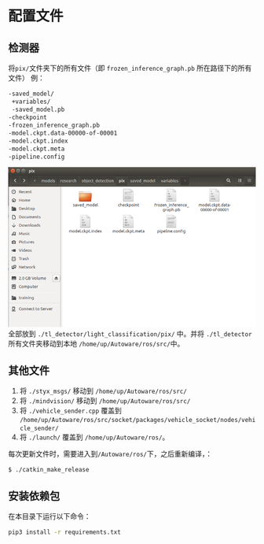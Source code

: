 # 配置文件
## 检测器
将`pix/`文件夹下的所有文件（即 `frozen_inference_graph.pb` 所在路径下的所有文件）
例：
```
-saved_model/
 +variables/
 -saved_model.pb
-checkpoint
-frozen_inference_graph.pb
-model.ckpt.data-00000-of-00001
-model.ckpt.index
-model.ckpt.meta
-pipeline.config
```
![pix_model](./img/pix_model.png)
全部放到 `./tl_detector/light_classification/pix/` 中。并将 `./tl_detector` 所有文件夹移动到本地 `/home/up/Autoware/ros/src/`中。
## 其他文件
1. 将 `./styx_msgs/` 移动到 `/home/up/Autoware/ros/src/`
2. 将 `./mindvision/` 移动到 `/home/up/Autoware/ros/src/`
3. 将 `./vehicle_sender.cpp` 覆盖到 `/home/up/Autoware/ros/src/socket/packages/vehicle_socket/nodes/vehicle_sender/`
4. 将 `./launch/` 覆盖到 `/home/up/Autoware/ros/`。

每次更新文件时，需要进入到`/Autoware/ros/`下，之后重新编译，：
```
$ ./catkin_make_release
```

## 安装依赖包


在本目录下运行以下命令：
```bash
pip3 install -r requirements.txt
```
